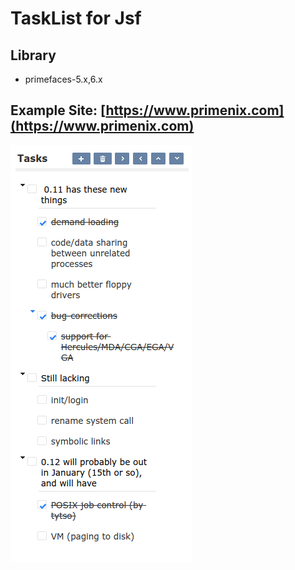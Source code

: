 # TaskList for Jsf

## Library
 * primefaces-5.x,6.x
## Example Site: [https://www.primenix.com](https://www.primenix.com)

![Screenshot](screenshot.png)


